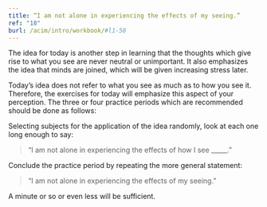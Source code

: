 ```yaml
---
title: “I am not alone in experiencing the effects of my seeing.”
ref: "18"
burl: /acim/intro/workbook/#l1-50
---
```


The idea for today is another step in learning that the thoughts which
give rise to what you see are never neutral or unimportant. It also
emphasizes the idea that minds are joined, which will be given
increasing stress later.

Today’s idea does not refer to what you see as much as to how you see
it. Therefore, the exercises for today will emphasize this aspect of
your perception. The three or four practice periods which are
recommended should be done as follows:

Selecting subjects for the application of the idea randomly, look at
each one long enough to say:

> “I am not alone in experiencing the effects of how I see
> \_\_\_\_\_.”

Conclude the practice period by repeating the more general statement:

> “I am not alone in experiencing the effects of my seeing.”

A minute or so or even less will be sufficient.

